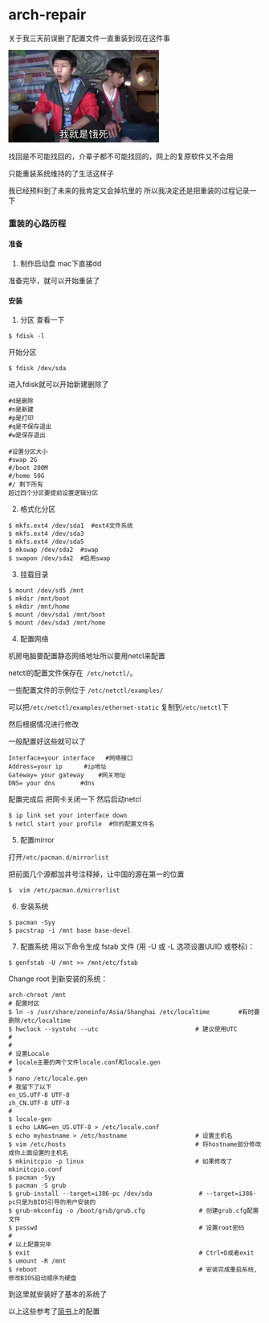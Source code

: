 # arch-repair

关于我三天前误删了配置文件一直重装到现在这件事



![](https://github.com/j3N0/arch-repair/blob/master/img/53b0316247a9a45b975cb011a43df452.gif)



找回是不可能找回的，介辈子都不可能找回的，网上的复原软件又不会用

只能重装系统维持的了生活这样子

我已经预料到了未来的我肯定又会掉坑里的
所以我决定还是把重装的过程记录一下

### 重装的心路历程
#### 准备
1. 制作启动盘
mac下直接dd

准备完毕，就可以开始重装了
#### 安装
1. 分区
查看一下
```
$ fdisk -l
```
开始分区
```
$ fdisk /dev/sda
```
进入fdisk就可以开始新建删除了
```
#d是删除
#n是新建
#p是打印
#q是不保存退出
#w是保存退出

#设置分区大小
#swap 2G
#/boot 200M
#/home 50G
#/ 剩下所有
超过四个分区要提前设置逻辑分区
```
2.  格式化分区
```
$ mkfs.ext4 /dev/sda1  #ext4文件系统
$ mkfs.ext4 /dev/sda3
$ mkfs.ext4 /dev/sda5
$ mkswap /dev/sda2  #swap
$ swapon /dev/sda2  #启用swap
```
3. 挂载目录
```
$ mount /dev/sd5 /mnt
$ mkdir /mnt/boot
$ mkdir /mnt/home
$ mount /dev/sda1 /mnt/boot
$ mount /dev/sda3 /mnt/home
```
4. 配置网络

机房电脑要配置静态网络地址所以要用netcl来配置

netctl的配置文件保存在` /etc/netctl/`。

一些配置文件的示例位于 `/etc/netctl/examples/`

可以把`/etc/netctl/examples/ethernet-static` 复制到`/etc/netctl`下

然后根据情况进行修改

一般配置好这些就可以了
```
Interface=your interface   #网络接口
Address=your ip      #ip地址
Gateway= your gateway    #网关地址
DNS= your dns       #dns
```
配置完成后 把网卡关闭一下 然后启动netcl
```
$ ip link set your interface down
$ netcl start your profile  #你的配置文件名
```
5. 配置mirror

打开`/etc/pacman.d/mirrorlist`

把前面几个源都加井号注释掉，让中国的源在第一的位置
```
$  vim /etc/pacman.d/mirrorlist
```
6. 安装系统
```
$ pacman -Syy        
$ pacstrap -i /mnt base base-devel        
```
7. 配置系统
用以下命令生成 fstab 文件 (用 -U 或 -L 选项设置UUID 或卷标)：
```
$ genfstab -U /mnt >> /mnt/etc/fstab
```

Change root 到新安装的系统：
```
arch-chroot /mnt
# 配置时区
$ ln -s /usr/share/zoneinfo/Asia/Shanghai /etc/localtime        #有时要删除/etc/localtime
$ hwclock --systohc --utc                           # 建议使用UTC
#
#
# 设置Locale
# locale主要的两个文件locale.conf和locale.gen
# 
$ nano /etc/locale.gen
# 我留下了以下
en_US.UTF-8 UTF-8
zh_CN.UTF-8 UTF-8
#
$ locale-gen
$ echo LANG=en_US.UTF-8 > /etc/locale.conf
$ echo myhostname > /etc/hostname                   # 设置主机名
$ vim /etc/hosts                                    # 将hostname部分修改成你上面设置的主机名
$ mkinitcpio -p linux                               # 如果修改了mkinitcpio.conf
$ pacman -Syy
$ pacman -S grub
$ grub-install --target=i386-pc /dev/sda             # --target=i386-pc只是为BIOS引导的用户安装的
$ grub-mkconfig -o /boot/grub/grub.cfg               # 创建grub.cfg配置文件
$ passwd                                             # 设置root密码
#
# 以上配置完毕
$ exit                                               # Ctrl+D或者exit
$ umount -R /mnt
$ reboot                                             # 安装完成重启系统,修改BIOS启动顺序为硬盘
```
到这里就安装好了基本的系统了

以上这些参考了[简书](https://www.jianshu.com/p/5ab11ed63c1c)上的配置

